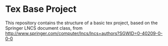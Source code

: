 # Tex Base Project #

This repository contains the structure of a basic tex project, based on the Springer LNCS document class, from <http://www.springer.com/computer/lncs/lncs+authors?SGWID=0-40209-0-0-0>